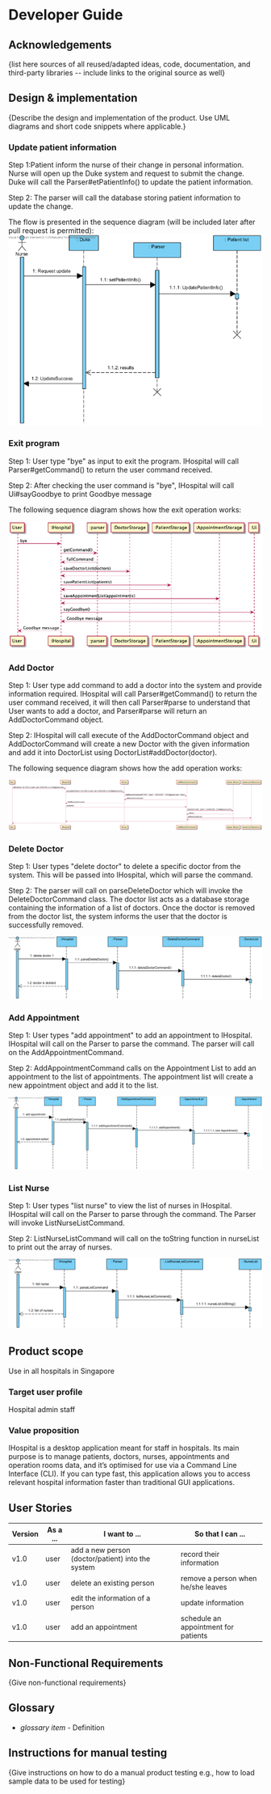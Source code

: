 # Developer Guide

## Acknowledgements

{list here sources of all reused/adapted ideas, code, documentation, and third-party libraries -- include links to the original source as well}

## Design & implementation

{Describe the design and implementation of the product. Use UML diagrams and short code snippets where applicable.}

### Update patient information
Step 1:Patient inform the nurse of their change in personal information. Nurse will open up the Duke system and request to submit the change. Duke will call the Parser#etPatientInfo() to update the patient information. 

Step 2:
The parser will call the database storing patient information to update the change.

The flow is presented in the sequence diagram (will be included later after pull request is permitted):
![](patient.png)

### Exit program
Step 1: User type "bye" as input to exit the program. IHospital will call Parser#getCommand()
to return the user command received.

Step 2: After checking the user command is "bye", IHospital will
call Ui#sayGoodbye to print Goodbye message

The following sequence diagram shows how the exit operation works:

![](ByeCommand.png)

### Add Doctor
Step 1: User type add command to add a doctor into the system and provide information required.
IHospital will call Parser#getCommand() to return the user command received, it will then call
Parser#parse to understand that User wants to add a doctor, and Parser#parse will return an 
AddDoctorCommand object.

Step 2: IHospital will call execute of the AddDoctorCommand object and AddDoctorCommand will
create a new Doctor with the given information and add it into DoctorList using 
DoctorList#addDoctor(doctor).

The following sequence diagram shows how the add operation works:

![](AddDoctor.png)

### Delete Doctor
Step 1: User types "delete doctor" to delete a specific doctor from the system.
This will be passed into IHospital, which will parse the command.

Step 2: The parser will call on parseDeleteDoctor which will invoke the DeleteDoctorCommand class.
The doctor list acts as a database storage containing the information of a list of doctors.
Once the doctor is removed from the doctor list, the system informs the user that the doctor is successfully removed.

![](DeleteDoctor.png)

### Add Appointment
Step 1: User types "add appointment" to add an appointment to IHospital. 
IHospital will call on the Parser to parse the command. The parser will call on the AddAppointmentCommand.

Step 2: AddAppointmentCommand calls on the Appointment List to add an appointment to the list of appointments.
The appointment list will create a new appointment object and add it to the list.

![](AddAppointment.png)

### List Nurse
Step 1: User types "list nurse" to view the list of nurses in IHospital.
IHospital will call on the Parser to parse through the command. The Parser will invoke ListNurseListCommand.

Step 2: ListNurseListCommand will call on the toString function in nurseList to print out the array of nurses.

![](ListNurse.png)

## Product scope
Use in all hospitals in Singapore
### Target user profile
Hospital admin staff

### Value proposition
IHospital is a desktop application meant for staff in hospitals. Its main purpose is to manage patients,
doctors, nurses, appointments and operation rooms data, and it’s optimised for use via a Command Line Interface (CLI).
If you can type fast, this application allows you to access relevant hospital information faster than traditional GUI applications.

## User Stories

| Version | As a ... | I want to ...                                     | So that I can ...                    |
|---------|----------|---------------------------------------------------|--------------------------------------|
| v1.0    | user     | add a new person (doctor/patient) into the system | record their information             |
| v1.0    | user     | delete an existing person                         | remove a person when he/she leaves   |
| v1.0    | user     | edit the information of a person                  | update information                   |
| v1.0    | user     | add an appointment                                | schedule an appointment for patients |



## Non-Functional Requirements

{Give non-functional requirements}

## Glossary

* *glossary item* - Definition

## Instructions for manual testing

{Give instructions on how to do a manual product testing e.g., how to load sample data to be used for testing}
